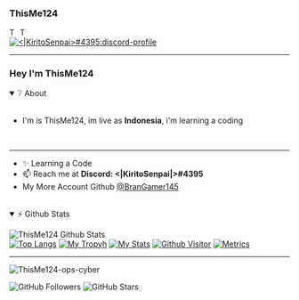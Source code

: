 ### ThisMe124

 <a href="https://github.com/ThisMe124">
  <img align="left" alt="ThisMe124 Github's" width="16px" src="https://cdn.jsdelivr.net/npm/simple-icons@v3/icons/github.svg" />
</a>
 <a href="https://instagram.com/thisme1244">
  <img align="left" alt="ThisMe124 Github's" width="16px" src="https://cdn.jsdelivr.net/npm/simple-icons@v3/icons/instagram.svg" />
</a>
</p>
<br />

<a href="https://discord.com/users/773704914589188187">
        <img src="https://discord.c99.nl/widget/theme-3/773704914589188187.png" alt="<|KiritoSenpai>#4395:discord-profile"/>
    </a>
<hr>

### Hey I'm ThisMe124&nbsp;
<details open>
  <summary>❔ About</summary>
<br />

- I'm is ThisMe124, im live as **Indonesia**, i'm learning a coding
</details>
<br />
<hr>

- ✨ Learning a Code
- 📫 Reach me at **Discord: <|KiritoSenpai|>#4395**
- My More Account Github [@BranGamer145](https://github.com/BranGamer145)
<br />
<details open>
<summary>⚡ Github Stats</summary>

![ThisMe124 Github Stats](https://github-readme-stats.vercel.app/api?username=ThisMe124&show_icons=true&theme=tokyonight)
<br />
[![Top Langs](https://github-readme-stats.vercel.app/api/top-langs/?username=ThisMe124&show_icons=true&theme=tokyonight)](https://github.com/ThisMe124)
[![My Tropyh](https://github-profile-trophy.vercel.app/?username=ThisMe124&row=2&column=3)](https://github.com/ThisMe124)
[![My Stats](https://github-profile-summary-cards.vercel.app/api/cards/profile-details?username=ThisMe124&theme=monokai)](https://github.com/ThisMe124)
[![Github Visitor](https://count.getloli.com/get/@:ThisMe124)](https://github.com/ThisMe124)
[![Metrics](https://metrics.lecoq.io/ThisMe124?template=classic&repositories.forks=true&languages=1&languages.colors=github&languages.threshold=0%25&config.timezone=Asia%2FMakassar)](https://github.com/ThisMe124)
</details>
<hr>
<p align="left"> <img src="https://komarev.com/ghpvc/?username=ThisMe124-ops-cyber" alt="ThisMe124-ops-cyber" /> </p>
<img alt="GitHub Followers" src="https://img.shields.io/github/followers/ThisMe124?style=social" />
<img alt="GitHub Stars" src="https://img.shields.io/github/stars/ThisMe124?style=social" />

